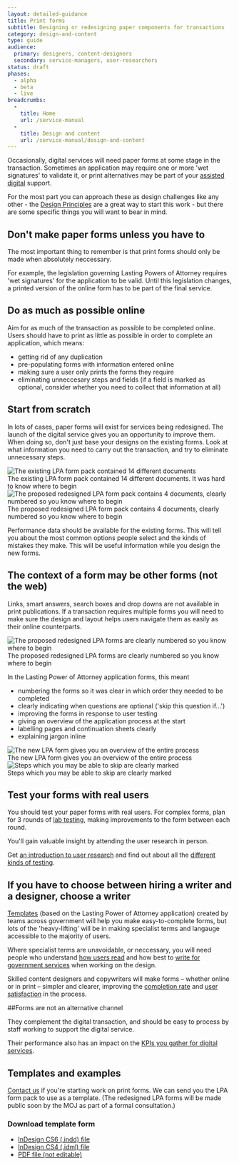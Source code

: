 ```yaml
---
layout: detailed-guidance
title: Print forms
subtitle: Designing or redesigning paper components for transactions
category: design-and-content
type: guide
audience:
  primary: designers, content-designers
  secondary: service-managers, user-researchers
status: draft
phases:
  - alpha
  - beta
  - live
breadcrumbs:
  -
    title: Home
    url: /service-manual
  -
    title: Design and content
    url: /service-manual/design-and-content
---
```


Occasionally, digital services will need paper forms at some stage in the transaction. Sometimes an application may require one or more 'wet signatures' to validate it, or print alternatives may be part of your [assisted digital](/service-manual/assisted-digital.html) support.

For the most part you can approach these as design challenges like any other - the [Design Principles](/designprinciples.html) are a great way to start this work - but there are some specific things you will want to bear in mind.

## Don't make paper forms unless you have to
The most important thing to remember is that print forms should only be made when absolutely neccessary.

For example, the legislation governing Lasting Powers of Attorney requires 'wet signatures' for the application to be valid. Until this legislation changes, a printed version of the online form has to be part of the final service.

## Do as much as possible online
Aim for as much of the transaction as possible to be completed online. Users should have to print as little as possible in order to complete an application, which means:

* getting rid of any duplication
* pre-populating forms with information entered online
* making sure a user only prints the forms they require
* eliminating unneccesary steps and fields (if a field is marked as optional, consider whether you need to collect that information at all)

## Start from scratch
In lots of cases, paper forms will exist for services being redesigned. The launch of the digital service gives you an opportunity to improve them. When doing so, don't just base your designs on the existing forms. Look at what information you need to carry out the transaction, and try to eliminate unnecessary steps.

<img src="/service-manual/assets/images/print-forms/before.png" alt="The existing LPA form pack contained 14 different documents" />

<figcaption>The existing LPA form pack contained 14 different documents. It was hard to know where to begin</figcaption>

<img src="/service-manual/assets/images/print-forms/after.png" alt="The proposed redesigned LPA form pack contains 4 documents, clearly numbered so you know where to begin" />

<figcaption>The proposed redesigned LPA form pack contains 4 documents, clearly numbered so you know where to begin</figcaption>

Performance data should be available for the existing forms. This will tell you about the most common options people select and the kinds of mistakes they make. This will be useful information while you design the new forms.

## The context of a form may be other forms (not the web)
Links, smart answers, search boxes and drop downs are not available in print publications. If a transaction requires multiple forms you will need to make sure the design and layout helps users navigate them as easily as their online counterparts.

<img src="/service-manual/assets/images/print-forms/numbering.png" alt="The proposed redesigned LPA forms are clearly numbered so you know where to begin" />

<figcaption>The proposed redesigned LPA forms are clearly numbered so you know where to begin</figcaption>

In the Lasting Power of Attorney application forms, this meant

* numbering the forms so it was clear in which order they needed to be completed
* clearly indicating when questions are optional ('skip this question if...')
* improving the forms in response to user testing
* giving an overview of the application process at the start
* labelling pages and continuation sheets clearly
* explaining jargon inline

<img src="/service-manual/assets/images/print-forms/process.png" alt="The new LPA form gives you an overview of the entire process" />

<figcaption>The new LPA form gives you an overview of the entire process</figcaption>

<img src="/service-manual/assets/images/print-forms/skip.png" alt="Steps which you may be able to skip are clearly marked" />

<figcaption>Steps which you may be able to skip are clearly marked</figcaption>

## Test your forms with real users

You should test your paper forms with real users. For complex forms, plan for 3 rounds of [lab testing](/service-manual/users/user-research/lab-based-user-testing.html), making improvements to the form between each round.

You'll gain valuable insight by attending the user research in person.

Get [an introduction to user research](/service-manual/users/introduction-to-user-research.html) and find out about all the [different kinds of testing](/service-manual/user-researchers).

## If you have to choose between hiring a writer and a designer, choose a writer
[Templates](#templates) (based on the Lasting Power of Attorney application) created by teams across government will help you make easy-to-complete forms, but lots of the 'heavy-lifting' will be in making specialist terms and langauge accessible to the majority of users.

Where specialist terms are unavoidable, or neccessary, you will need people who understand [how users read](/service-manual/design-and-content/how-users-read.html) and how best to [write for government services](/service-manual/writing-government-services.html) when working on the design.

Skilled content designers and copywriters will make forms – whether online or in print – simpler and clearer, improving the [completion rate](/service-manual/measurement/completion-rate.html) and [user satisfaction](/service-manual/user-satisfaction.html) in the process.

##Forms are not an alternative channel

They complement the digital transaction, and should be easy to process by staff working to support the digital service.

Their performance also has an impact on the [KPIs you gather for digital services](/service-manual/measurement.html).

## Templates and examples <a id="templates"></a>

[Contact us](/feedback/contact) if you're starting work on print forms.
We can send you the LPA form pack to use as a template. (The redesigned LPA forms will be made public soon by the MOJ as part of a formal consultation.)

### Download template form

* [InDesign CS6 (.indd) file](/service-manual/assets/documents/print-forms/template-form.indd)
* [InDesign CS4 (.idml) file](/service-manual/assets/documents/print-forms/template-form.idml)
* [PDF file (not editable)](/service-manual/assets/documents/print-forms/template-form.pdf)
